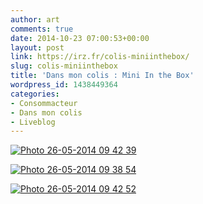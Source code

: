 ```yaml
---
author: art
comments: true
date: 2014-10-23 07:00:53+00:00
layout: post
link: https://irz.fr/colis-miniinthebox/
slug: colis-miniinthebox
title: 'Dans mon colis : Mini In the Box'
wordpress_id: 1438449364
categories:
- Consommacteur
- Dans mon colis
- Liveblog
---
```


[![Photo 26-05-2014 09 42 39](https://static.irz.fr/2014/05/Photo-26-05-2014-09-42-39-640x480.jpg)](http://irz.fr/?attachment_id=1438449358)

[![Photo 26-05-2014 09 38 54](https://static.irz.fr/2014/05/Photo-26-05-2014-09-38-54-640x480.jpg)](http://irz.fr/?attachment_id=1438449360)

[![Photo 26-05-2014 09 42 52](https://static.irz.fr/2014/05/Photo-26-05-2014-09-42-52-640x480.jpg)](http://irz.fr/?attachment_id=1438449359)
